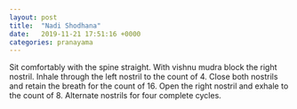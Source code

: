 ```yaml
---
layout: post
title:  "Nadi Shodhana"
date:   2019-11-21 17:51:16 +0000
categories: pranayama
---
```

  Sit comfortably with the spine straight.
  With vishnu mudra block the right nostril.
  Inhale through the left nostril to the count of 4.
  Close both nostrils and retain the breath for the count of 16.
  Open the right nostril and exhale to the count of 8.
  Alternate nostrils for four complete cycles.
